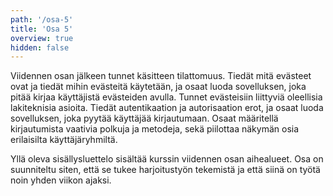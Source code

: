 ```yaml
---
path: '/osa-5'
title: 'Osa 5'
overview: true
hidden: false
---
```



Viidennen osan jälkeen tunnet käsitteen tilattomuus. Tiedät mitä evästeet ovat ja tiedät mihin evästeitä käytetään, ja osaat luoda sovelluksen, joka pitää kirjaa käyttäjistä evästeiden avulla. Tunnet evästeisiin liittyviä oleellisia lakiteknisia asioita. Tiedät autentikaation ja autorisaation erot, ja osaat luoda sovelluksen, joka pyytää käyttäjää kirjautumaan. Osaat määritellä kirjautumista vaativia polkuja ja metodeja, sekä piilottaa näkymän osia erilaisilta käyttäjäryhmiltä.


<please-login></please-login>

<pages-in-this-section></pages-in-this-section>

Yllä oleva sisällysluettelo sisältää kurssin viidennen osan aihealueet. Osa on suunniteltu siten, että se tukee harjoitustyön tekemistä ja että siinä on työtä noin yhden viikon ajaksi.

<exercises-in-this-section></exercises-in-this-section>
